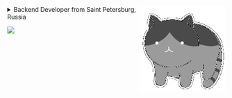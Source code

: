 <!-- ![](https://github.com/cypotat/cypotat/blob/main/cat_lamp.gif?raw=true) -->
<!-- <img align="right" alt="GIF" src="https://github.com/CyberPotat42/CyberPotat42/blob/main/kit.gif" /> -->
<img align="right" alt="GIF" src="https://github.com/L0rdLizard/L0rdLizard/blob/main/catgrey.gif?" />
<!-- <img align="right" alt="GIF" src="https://github.com/L0rdLizard/L0rdLizard/blob/main/Lampcat.gif?" /> -->
<details>
  <summary>Backend Developer from Saint Petersburg, Russia</summary>
  <br>
  <img alt="GIF" height=200 src="https://github.com/L0rdLizard/L0rdLizard/blob/main/my-beloved-programming.gif" />
  <br>
</details>

<!-- <p> <img src="https://github-readme-stats.vercel.app/api/top-langs/?username=L0rdLizard&layout=compact&theme=tokyonight&bg_color=00000000&show_icons=true&hide_border=true&rank_icon=percentile&hide_rank=true)](https://github.com/anuraghazra/github-readme-stats" /></p> -->

<p>
  <img src="https://github-readme-stats.vercel.app/api/top-langs/?username=L0rdLizard&layout=compact&theme=tokyonight&bg_color=00000000&show_icons=true&hide_border=true&rank_icon=percentile&hide_rank=true&langs_count=6&hide=jupyter%20notebook" />
</p>

